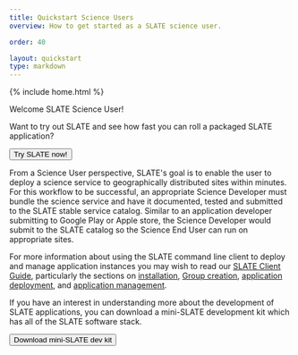 ```yaml
---
title: Quickstart Science Users
overview: How to get started as a SLATE science user.

order: 40

layout: quickstart
type: markdown
---
```

{% include home.html %}

Welcome SLATE Science User!  

Want to try out SLATE and see how fast you can roll a packaged SLATE application?

<div id="doc-call" class="container-fluid doc-call-container ">
    <div class="row doc-call-row">
        <div class="col-md-10 nofloat center-block">
            <div class="col-sm-9 text-center nofloat center-block">
                <a href="https://sandbox.slateci.io:5000"><button class="btn btn-slate">Try SLATE now!</button></a>    
            </div>
        </div>
    </div>
</div>

From a Science User perspective, SLATE's goal is to enable the user to deploy a science service to geographically distributed sites within minutes.  For this workflow to be successful, an appropriate Science Developer must bundle the science service and have it documented, tested and submitted to the SLATE stable service catalog.  Similar to an application developer submitting to Google Play or Apple store, the Science Developer would submit to the SLATE catalog so the Science End User can run on appropriate sites.

For more information about using the SLATE command line client to deploy and manage application instances you may wish to read our <a href="http://slateci.io/docs/quickstart/slate-client.html">SLATE Client Guide</a>, particularly the sections on <a href="http://slateci.io/docs/quickstart/slate-client.html#installing-the-slate-client">installation</a>, <a href="http://slateci.io/docs/quickstart/slate-client.html#creating-a-group">Group creation</a>, <a href="http://slateci.io/docs/quickstart/slate-client.html#deploying-an-application">application deployment</a>, and <a href="http://slateci.io/docs/quickstart/slate-client.html#application-lifecycle">application management</a>. 

If you have an interest in understanding more about the development of SLATE applications, you can download a mini-SLATE development kit which has all of the SLATE software stack.  

<div id="doc-call" class="container-fluid doc-call-container ">
    <div class="row doc-call-row">
        <div class="col-md-10 nofloat center-block">
            <div class="col-sm-9 text-center nofloat center-block">
                <a href="https://github.com/slateci/minislate"><button class="btn btn-slate">Download mini-SLATE dev kit</button></a>    
            </div>
        </div>
    </div>
</div>
